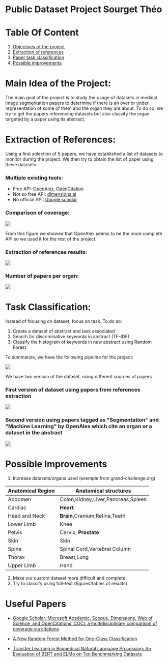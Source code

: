 # Public Dataset Project Sourget Théo

# Table Of Content
1. [Objectives of the project](#objectives)
2. [Extraction of references](#references-extraction)
3. [Paper task classification](#classification)
4. [Possible improvements](#futur)

<div id='objectives'/>

# Main Idea of the Project:

The main goal of the project is to study the usage of datasets in medical image segmentation papers to determine if there is an over or under representation of some of them and the organ they are about.
To do so, we try to get the papers referencing datasets but also classify the organ targeted by a paper using its abstract.


<div id="references-extraction"/>

# Extraction of References:
Using a first selection of 5 papers, we have established a list of datasets to monitor during the project. We then try to obtain the list of paper using these datasets.

### Multiple existing tools:
* Free API: [OpenAlex](https://opencitations.net/), [OpenCitation](https://opencitations.net/)
* Not so free API: [dimensions.ai](https://www.dimensions.ai/)
* No official API: [Google scholar](https://scholar.google.com/)

### Comparison of coverage:

![](../ressources/presentation_img/coverage_comparison.png)

From this figure we showed that OpenAlex seems to be the more complete API so we used it for the rest of the project.

### Extraction of references results:
![](../ressources/presentation_img/number_of_references.png)


### Number of papers per organ:
![](../ressources/presentation_img/number_per_organ.png)

<div id="classification"/>

# Task Classification:
Instead of focusing on dataset, focus on task.
To do so:
1. Create a dataset of abstract and task associated
2. Search for discriminative keywords in abstract (TF-IDF)
3. Classify the histogram of keywords in new abstract using Random Forest

To summarize, we have the following pipeline for the project:

![](../ressources/presentation_img/final_pipeline.png)

We have two version of the dataset, using different sources of papers
### First version of dataset using papers from references extraction 
![](../ressources/presentation_img/error_bad_dataset.png)

### Second version using papers tagged as "Segmentation" and "Machine Learning" by OpenAlex which cite an organ or a dataset in the abstract
![](../ressources/presentation_img/error_clean_dataset.png)


<div id="futur"/>

# Possible Improvements
1. Increase datasets/organs used (exemple from grand-challenge.org)

| Anatomical Region | Anatomical structures                     |
|-------------------|-------------------------------------------|
| Abdomen           | Colon,Kidney,Liver,Pancreas,Spleen        |
| Cardiac           | <b>Heart</b>                              |
| Head and Neck     | <b>Brain</b>,Cranium,Retina,Teeth         |
| Lower Limb        | Knee                                      |
| Pelvis            | Cervix, <b>Prostate</b>                   |
| Skin              | Skin                                      |
| Spine             | Spinal Cord,Vertebral Column              |
| Thorax            | Breast,Lung                               |
| Upper Limb        | Hand                                      |
2. Make our custom dataset more difficult and complete
3. Try to classify using full-text (figures/tables of results)



# Useful Papers
* [Google Scholar, Microsoft Academic, Scopus, Dimensions,
Web of Science, and OpenCitations’ COCI: a multidisciplinary
comparison of coverage via citations](https://link.springer.com/content/pdf/10.1007/s11192-020-03690-4)

* [A New Random Forest Method for One-Class Classification](https://link.springer.com/chapter/10.1007/978-3-642-34166-3_31)

* [Transfer Learning in Biomedical Natural Language Processing: An Evaluation of BERT and ELMo on Ten Benchmarking Datasets](https://arxiv.org/abs/1906.05474)